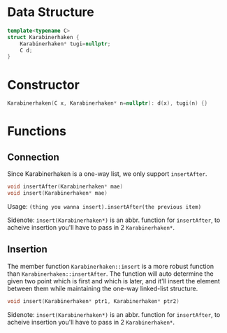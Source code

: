 # Data Structure
```cpp
template<typename C>
struct Karabinerhaken {
    Karabinerhaken* tugi=nullptr;
    C d;
}
```

# Constructor
```cpp
Karabinerhaken(C x, Karabinerhaken* n=nullptr): d(x), tugi(n) {}
```

# Functions

## Connection

Since Karabinerhaken is a one-way list, we only support `insertAfter`.
```cpp
void insertAfter(Karabinerhaken* mae)
void insert(Karabinerhaken* mae)
```
Usage: `(thing you wanna insert).insertAfter(the previous item)`

Sidenote: `insert(Karabinerhaken*)` is an abbr. function for `insertAfter`, to acheive insertion you'll have to pass in 2 `Karabinerhaken*`.

## Insertion

The member function `Karabinerhaken::insert` is a more robust function than `Karabinerhaken::insertAfter`. The function will auto determine the given two point which is first and which is later, and it'll insert the element between them while maintaining the one-way linked-list structure.
```cpp
void insert(Karabinerhaken* ptr1, Karabinerhaken* ptr2)
```

Sidenote: `insert(Karabinerhaken*)` is an abbr. function for `insertAfter`, to acheive insertion you'll have to pass in 2 `Karabinerhaken*`.
